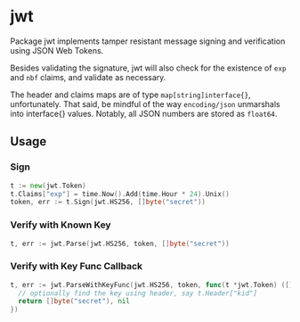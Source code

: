 # jwt

Package jwt implements tamper resistant message signing and verification
using JSON Web Tokens.

Besides validating the signature, jwt will also check for the existence
of `exp` and `nbf` claims, and validate as necessary.

The header and claims maps are of type `map[string]interface{}`, unfortunately.
That said, be mindful of the way `encoding/json` unmarshals into interface{}
values. Notably, all JSON numbers are stored as `float64`.


## Usage

### Sign

```go
t := new(jwt.Token)
t.Claims["exp"] = time.Now().Add(time.Hour * 24).Unix()
token, err := t.Sign(jwt.HS256, []byte("secret"))
```

### Verify with Known Key

```go
t, err := jwt.Parse(jwt.HS256, token, []byte("secret"))
```

### Verify with Key Func Callback

```go
t, err := jwt.ParseWithKeyFunc(jwt.HS256, token, func(t *jwt.Token) ([]byte, error) {
  // optionally find the key using header, say t.Header["kid"]
  return []byte("secret"), nil
})
```
